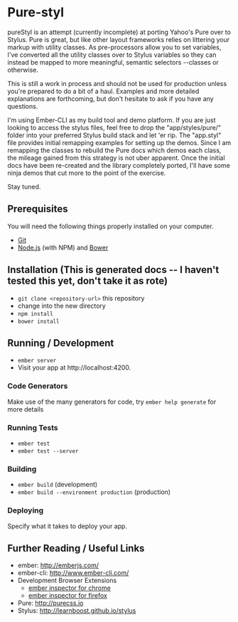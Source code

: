 # Pure-styl

pureStyl is an attempt (currently incomplete) at porting Yahoo's Pure over to Stylus.  Pure is great, but like other layout frameworks relies on littering your markup with utility classes.  As pre-processors allow you to set variables, I've converted all the utility classes over to Stylus variables so they can instead be mapped to more meaningful, semantic selectors --classes or otherwise.

This is still a work in process and should not be used for production unless you're prepared to do a bit of a haul.  Examples and more detailed explanations are forthcoming, but don't hesitate to ask if you have any questions.

I'm using Ember-CLI as my build tool and demo platform.  If you are just looking to access the stylus files, feel free to drop the "app/styles/pure/" folder into your preferred Stylus build stack and let 'er rip.  The "app.styl" file provides initial remapping examples for setting up the demos.  Since I am remapping the classes to rebuild the Pure docs which demos each class, the mileage gained from this strategy is not uber apparent.  Once the initial docs have been re-created and the library completely ported, I'll have some ninja demos that cut more to the point of the exercise.

Stay tuned.

## Prerequisites

You will need the following things properly installed on your computer.

* [Git](http://git-scm.com/)
* [Node.js](http://nodejs.org/) (with NPM) and [Bower](http://bower.io/)

## Installation (This is generated docs -- I haven't tested this yet, don't take it as rote)

* `git clone <repository-url>` this repository
* change into the new directory
* `npm install`
* `bower install`

## Running / Development

* `ember server`
* Visit your app at http://localhost:4200.

### Code Generators

Make use of the many generators for code, try `ember help generate` for more details

### Running Tests

* `ember test`
* `ember test --server`

### Building

* `ember build` (development)
* `ember build --environment production` (production)

### Deploying

Specify what it takes to deploy your app.

## Further Reading / Useful Links

* ember: http://emberjs.com/
* ember-cli: http://www.ember-cli.com/
* Development Browser Extensions
  * [ember inspector for chrome](https://chrome.google.com/webstore/detail/ember-inspector/bmdblncegkenkacieihfhpjfppoconhi)
  * [ember inspector for firefox](https://addons.mozilla.org/en-US/firefox/addon/ember-inspector/)
* Pure: http://purecss.io
* Stylus: http://learnboost.github.io/stylus
